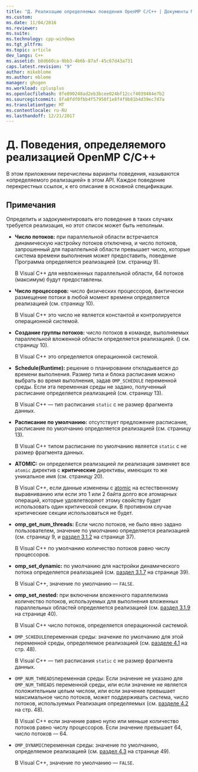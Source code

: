 ```yaml
---
title: "Д. Реализацию определяемых поведения OpenMP C/C++ | Документы Microsoft"
ms.custom: 
ms.date: 11/04/2016
ms.reviewer: 
ms.suite: 
ms.technology: cpp-windows
ms.tgt_pltfrm: 
ms.topic: article
dev_langs: C++
ms.assetid: b8d660ca-9bb3-4b6b-87af-45c67d43a731
caps.latest.revision: "9"
author: mikeblome
ms.author: mblome
manager: ghogen
ms.workload: cplusplus
ms.openlocfilehash: 8fe890248ad2eb3bcee024bf12ccf4039484e7b2
ms.sourcegitcommit: 8fa8fdf0fbb4f57950f1e8f4f9b81b4d39ec7d7a
ms.translationtype: MT
ms.contentlocale: ru-RU
ms.lasthandoff: 12/21/2017
---
```

# <a name="e-implementation-defined-behaviors-in-openmp-cc"></a>Д. Поведения, определяемого реализацией OpenMP C/C++
В этом приложении перечислены варианты поведения, называются «определяемого реализацией» в этом API.  Каждое поведение перекрестных ссылок, к его описание в основной спецификации.  
  
## <a name="remarks"></a>Примечания  
 Определить и задокументировать его поведение в таких случаях требуется реализация, но этот список может быть неполным.  
  
-   **Число потоков:** при параллельной области встречается динамическую настройку потоков отключена, и число потоков, запрошенный для параллельной области превышает число, которые система времени выполнения может предоставить, поведение Программа определяется реализацией (см. страницу 9).  
  
     В Visual C++ для невложенных параллельной области, 64 потоков (максимум) будут предоставлены.  
  
-   **Число процессоров:** число физических процессоров, фактически размещение потоки в любой момент времени определяется реализацией (см. страницу 10).  
  
     В Visual C++ это число не является константой и контролируется операционной системой.  
  
-   **Создание группы потоков:** число потоков в команде, выполняемых параллельной вложенной области определяется реализацией. () см. страницу 10).  
  
     В Visual C++ это определяется операционной системой.  
  
-   **Schedule(Runtime):** решение о планировании откладывается до времени выполнения. Размер типа и блока расписания можно выбрать во время выполнения, задав `OMP_SCHEDULE` переменной среды. Если эта переменная среды не задано, полученный расписание определяется реализацией (см. страницу 13).  
  
     В Visual C++ — тип расписания `static` с не размер фрагмента данных.  
  
-   **Расписание по умолчанию:** отсутствует предложение расписание, расписание по умолчанию определяется реализацией (см. страницу 13).  
  
     В Visual C++ типом расписание по умолчанию является `static` с не размер фрагмента данных.  
  
-   **ATOMIC:** он определяется реализацией ли реализация заменяет все `atomic` директив с **критические** директивы, имеющих то же уникальное имя (см. страницу 20).  
  
     В Visual C++, если данные изменены с [atomic](../../parallel/openmp/reference/atomic.md) на естественному выравниванию или если это 1 или 2 байта долго все атомарных операций, которые удовлетворяют этому свойству будет использовать один критической секции. В противном случае критические секции использоваться не будет.  
  
-   **omp_get_num_threads:** Если число потоков, не было явно задано пользователем, значение по умолчанию определяется реализацией (см. страницу 9, и [раздел 3.1.2](../../parallel/openmp/3-1-2-omp-get-num-threads-function.md) на странице 37).  
  
     В Visual C++ по умолчанию количество потоков равно числу процессоров.  
  
-   **omp_set_dynamic:** по умолчанию для настройки динамического потока определяется реализацией (см. [раздел 3.1.7](../../parallel/openmp/3-1-7-omp-set-dynamic-function.md) на странице 39).  
  
     В Visual C++, значение по умолчанию — `FALSE`.  
  
-   **omp_set_nested:** при включении вложенного параллелизма количество потоков, используемых для выполнения вложенных параллельных областей определяется реализацией (см. [раздел 3.1.9](../../parallel/openmp/3-1-9-omp-set-nested-function.md) на странице 40).  
  
     В Visual C++ число потоков, определяется операционной системой.  
  
-   `OMP_SCHEDULE`переменная среды: значение по умолчанию для этой переменной среды, определяемое реализацией (см. [разделе 4.1](../../parallel/openmp/4-1-omp-schedule.md) на стр. 48).  
  
     В Visual C++ — тип расписания `static` с не размер фрагмента данных.  
  
-   `OMP_NUM_THREADS`переменная среды: Если значение не указано для `OMP_NUM_THREADS` переменной среды, или если значение не является положительным целым числом, или если значение превышает максимальное число потоков, может поддерживать система, число потоков, используемых Реализация определяемых (см. [разделе 4.2](../../parallel/openmp/4-2-omp-num-threads.md) на стр. 48).  
  
     В Visual C++ если значение равно нулю или меньше количество потоков равно числу процессоров.  Если значение превышает 64, число потоков — 64.  
  
-   `OMP_DYNAMIC`переменная среды: значение по умолчанию, определяемое реализацией (см. [раздел 4.3](../../parallel/openmp/4-3-omp-dynamic.md) на странице 49).  
  
     В Visual C++, значение по умолчанию — `FALSE`.
